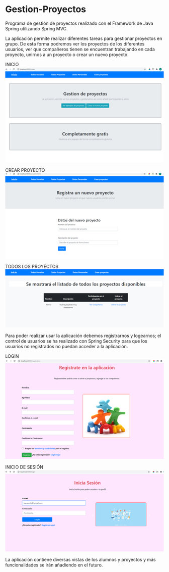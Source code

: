 # Gestion-Proyectos
Programa de gestión de proyectos realizado con el Framework de Java Spring utilizando Spring MVC.

La aplicación permite realizar diferentes tareas para gestionar proyectos en grupo.
De esta forma podremos ver los proyectos de los diferentes usuarios, ver que compañeros tienen se encuentran trabajando en cada proyecto, unirnos a un proyecto
o crear un nuevo proyecto.

INICIO
![Inicio](imagenes_aplicacion/inicio.PNG?raw=true "Inicio")

CREAR PROYECTO
![NUEVO PROYECTO](imagenes_aplicacion/crear_proyecto.PNG?raw=true "Crear Proyecto")

TODOS LOS PROYECTOS
![PROYECTOS](imagenes_aplicacion/proyectos.PNG?raw=true "Proyectos") 

Para poder realizar usar la aplicación debemos registrarnos y logearnos; el control de usuarios se ha realizado con Spring Security para que los usuarios no registrados no puedan acceder a la aplicación.   

LOGIN
![LOGIN](imagenes_aplicacion/registro.PNG?raw=true "login")

INICIO DE SESIÓN
![INICIO SESION](imagenes_aplicacion/iniciar_sesion.PNG?raw=true "inicio sesion") 


La aplicación contiene diversas vistas de los alumnos y proyectos y más funcionalidades se irán añadiendo en el futuro.
